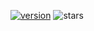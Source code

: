 [![version](https://img.shields.io/badge/Python-3.13.5-blue?logo=python)](https://python.org) ![stars](https://img.shields.io/github/stars/AlLCWGithub/tudeer)
